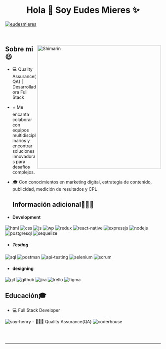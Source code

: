 <h1 align="center">Hola 👋  Soy Eudes Mieres ✨ </h1> 

<p align="left">
<a href="https://www.linkedin.com/in/eudesmieres/" target="blank"><img align="center" src="https://img.shields.io/badge/LinkedIn-0077B5?style=for-the-badge&logo=linkedin&logoColor=white" alt="eudesmieres"/></a>
  </p>
<br>

<div>

<img align="right" width="400" alt="Shimarin" src="https://static.vecteezy.com/system/resources/previews/000/230/130/non_2x/female-web-developer-illustration-vector.jpg"/>

<h2>Sobre mi 😃</h2>
<!--Intro start-->
  
- 💻 Quality Assurance(QA) | Desarrolladora Full Stack
- ⭐ Me encanta colaborar con equipos multidisciplinarios y encontrar soluciones innovadoras para desafíos complejos.
- 🎓 Con conocimientos en marketing digital, estrategia de contenido, publicidad, medición de resultados y CPL
  
  
  <h2 >Información adicional👨🏻‍💻</h2>
<!--tech stack icons-->
 - <h4> Development </h4>
  <img src = "https://img.shields.io/badge/HTML5-E34F26?style=for-the-badge&logo=html5&logoColor=white" alt = "html" />
  <img src = "https://img.shields.io/badge/CSS3-1572B6?style=for-the-badge&logo=css3&logoColor=white" alt = "css" />
  <img src = "https://img.shields.io/badge/JavaScript-323330?style=for-the-badge&logo=javascript&logoColor=F7DF1E" alt = "js" />
  <img src="https://img.shields.io/badge/WordPress-21759B?style=for-the-badge&logo=wordpress&logoColor=white" alt="wp" />
  <img src="https://img.shields.io/badge/Redux-764ABC?style=for-the-badge&logo=redux&logoColor=white" alt="redux" />
  <img src = "https://img.shields.io/badge/react_native-%2320232a.svg?style=for-the-badge&logo=react&logoColor=%2361DAFB" alt = "react-native" />
  <img src = "https://img.shields.io/badge/express.js-%23404d59.svg?style=for-the-badge&logo=express&logoColor=%2361DAFB" alt = "expressjs" /> 
  <img src="https://img.shields.io/badge/Node.js-339933?style=for-the-badge&logo=node.js&logoColor=white" alt="nodejs" />
  <img src="https://img.shields.io/badge/PostgreSQL-4169E1?style=for-the-badge&logo=postgresql&logoColor=white" alt="postgresql" />
  <img src="https://img.shields.io/badge/Sequelize-52B0E7?style=for-the-badge&logo=sequelize&logoColor=white" alt="sequelize" />
  
  - <h5> Testing</h5>
   <img src="https://img.shields.io/badge/SQL-333333?style=for-the-badge" alt="sql" />
   <img src="https://img.shields.io/badge/Postman-FF6C37?style=for-the-badge&logo=postman&logoColor=white" alt="postman" />
   <img src="https://img.shields.io/badge/API_Testing-006699?style=for-the-badge" alt="api-testing" />
   <img src="https://img.shields.io/badge/Selenium-43B02A?style=for-the-badge&logo=selenium&logoColor=white" alt="selenium" />
   <img src="https://img.shields.io/badge/Scrum-F5A623?style=for-the-badge" alt="scrum" />

  
- <h4> designing </h4>
<img src="https://img.shields.io/badge/Git-F05032?style=for-the-badge&logo=git&logoColor=white" alt="git" />
<img src="https://img.shields.io/badge/GitHub-181717?style=for-the-badge&logo=github&logoColor=white" alt="github" />
<img src="https://img.shields.io/badge/Jira-0052CC?style=for-the-badge&logo=jira&logoColor=white" alt="jira" />
<img src="https://img.shields.io/badge/Trello-0079BF?style=for-the-badge&logo=trello&logoColor=white" alt="trello" />
<img src = "https://img.shields.io/badge/figma-%23F24E1E.svg?style=for-the-badge&logo=figma&logoColor=white" alt = "figma" />

  <h2 >Educación🎓</h2>
  
  - 💻 Full Stack Developer 
   <img src="https://img.shields.io/badge/Soy_Henry-FFC107?style=for-the-badge" alt="soy-henry" />
  - 👨🏻‍💻 Quality Assurance(QA) 
   <img src="https://img.shields.io/badge/Coderhouse-172B4D?style=for-the-badge" alt="coderhouse" />

  </br></br>
  
<div align="right">
  </div>
  </div>

------
